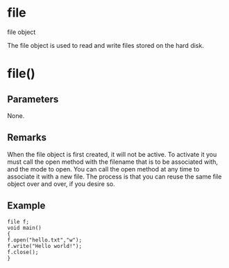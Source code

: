# file

file object


The file object is used to read and write files stored on the hard disk.

# file()

## Parameters

None.

## Remarks

When the file object is first created, it will not be active. To activate it you must call the open method with the filename that is to be associated with, and the mode to open. You can call the open method at any time to associate it with a new file. The process is that you can reuse the same file object over and over, if you desire so.

## Example

```
file f;
void main()
{
f.open("hello.txt","w");
f.write("Hello world!");
f.close();
}
```